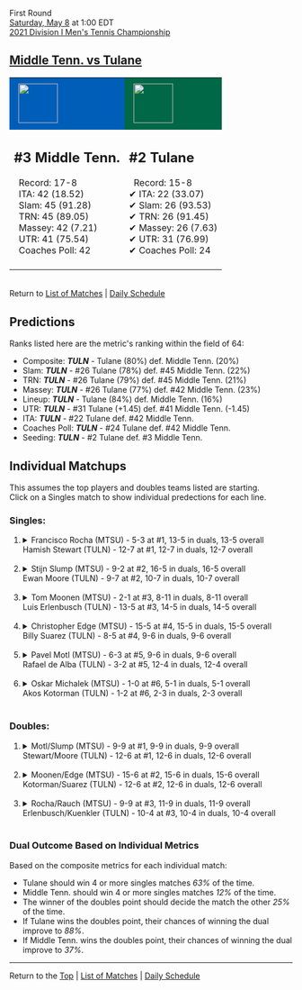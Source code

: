 First Round[](#top)<a name="top"></a>  
[Saturday, May 8](../../schedule/05-08.md) at 1:00 EDT  
[2021 Division I Men's Tennis Championship](../index.md)  
## [Middle Tenn. vs Tulane](https://www.ncaa.com/game/5833399)  

<table><tr style="background-color: #d9d9d9 !important"><td style="background-color: #005EB8 !important"><img src="https://www.ncaa.com/sites/default/files/images/logos/schools/m/middle-tenn.70.png" width="70" height="70" style="padding: 8px;" /></td><td style="background-color: #006747 !important"><img src="https://www.ncaa.com/sites/default/files/images/logos/schools/t/tulane.70.png" width="70" height="70" style="padding: 8px;" /></td></tr><tr>
<td>  

<h2>#3 Middle Tenn.</h2>  
&nbsp; Record: 17-8<br>  
&nbsp; ITA: 42 (18.52)<br>  
&nbsp; Slam: 45 (91.28)<br>  
&nbsp; TRN: 45 (89.05)<br>  
&nbsp; Massey: 42 (7.21)<br>  
&nbsp; UTR: 41 (75.54)<br>  
&nbsp; Coaches Poll: 42<br>  
<br>  

</td>
<td>  

<h2>#2 Tulane</h2>  
&nbsp; Record: 15-8<br>  
&#10004; ITA: 22 (33.07)<br>  
&#10004; Slam: 26 (93.53)<br>  
&#10004; TRN: 26 (91.45)<br>  
&#10004; Massey: 26 (7.63)<br>  
&#10004; UTR: 31 (76.99)<br>  
&#10004; Coaches Poll: 24<br>  
<br>  

</td>
</tr></table>  


<br>Return to [List of Matches](../index.md) &#124; [Daily Schedule](../../schedule/05-08.md)

## Predictions  

Ranks listed here are the metric's ranking within the field of 64:  
- Composite: ***TULN*** - Tulane (80%) def. Middle Tenn. (20%)  
- Slam: ***TULN*** - #26 Tulane (78%) def. #45 Middle Tenn. (22%)  
- TRN: ***TULN*** - #26 Tulane (79%) def. #45 Middle Tenn. (21%)  
- Massey: ***TULN*** - #26 Tulane (77%) def. #42 Middle Tenn. (23%)  
- Lineup: ***TULN*** - Tulane (84%) def. Middle Tenn. (16%)  
- UTR: ***TULN*** - #31 Tulane (+1.45) def. #41 Middle Tenn. (-1.45)  
- ITA: ***TULN*** - #22 Tulane def. #42 Middle Tenn.  
- Coaches Poll: ***TULN*** - #24 Tulane def. #42 Middle Tenn.  
- Seeding: ***TULN*** - #2 Tulane def. #3 Middle Tenn.  

## Individual Matchups  
This assumes the top players and doubles teams listed are starting.  
Click on a Singles match to show individual predections for each line.  

### Singles:  

<ol>
<li><details>
<summary markdown="span">Francisco Rocha (MTSU) - 5-3 at #1, 13-5 in duals, 13-5 overall<br>Hamish Stewart (TULN) - 12-7 at #1, 12-7 in duals, 12-7 overall</summary>
<h4>Predictions</h4><ul>
<li>Composite: <b><i>TULN</i></b> - Stewart (74%) def. Rocha (26%)</li>  
<li>Slam: <b><i>TULN</i></b> - Stewart (72%) def. Rocha (28%)</li>  
<li>TRN: <b><i>TULN</i></b> - Stewart (65%) def. Rocha (35%)</li>  
<li>Massey: <b><i>TULN</i></b> - Stewart (75%) def. Rocha (25%)</li>  
<li>UTR: <b><i>TULN</i></b> - Stewart (85%) def. Rocha (15%)</li>  
<li>ITA: <b><i>TULN</i></b> - Stewart (22.58) def. Rocha (14.55)</li>  
</ul>
</details>&nbsp;</li>
<li><details>
<summary markdown="span">Stijn Slump (MTSU) - 9-2 at #2, 16-5 in duals, 16-5 overall<br>Ewan Moore (TULN) - 9-7 at #2, 10-7 in duals, 10-7 overall</summary>
<h4>Predictions</h4><ul>
<li>Composite: <b><i>TULN</i></b> - Moore (67%) def. Slump (33%)</li>  
<li>Slam: <b><i>TULN</i></b> - Moore (70%) def. Slump (30%)</li>  
<li>TRN: <b><i>TULN</i></b> - Moore (60%) def. Slump (40%)</li>  
<li>Massey: <b><i>TULN</i></b> - Moore (59%) def. Slump (41%)</li>  
<li>UTR: <b><i>TULN</i></b> - Moore (78%) def. Slump (22%)</li>  
<li>ITA: <b><i>MTSU</i></b> - Slump (3.60) def. Moore (3.08)</li>  
</ul>
</details>&nbsp;</li>
<li><details>
<summary markdown="span">Tom Moonen (MTSU) - 2-1 at #3, 8-11 in duals, 8-11 overall<br>Luis Erlenbusch (TULN) - 13-5 at #3, 14-5 in duals, 14-5 overall</summary>
<h4>Predictions</h4><ul>
<li>Composite: <b><i>TULN</i></b> - Erlenbusch (83%) def. Moonen (17%)</li>  
<li>Slam: <b><i>TULN</i></b> - Erlenbusch (74%) def. Moonen (26%)</li>  
<li>TRN: <b><i>TULN</i></b> - Erlenbusch (84%) def. Moonen (16%)</li>  
<li>Massey: <b><i>TULN</i></b> - Erlenbusch (88%) def. Moonen (12%)</li>  
<li>UTR: <b><i>TULN</i></b> - Erlenbusch (86%) def. Moonen (14%)</li>  
<li>ITA: <b><i>TULN</i></b> - Erlenbusch (4.16) def. Moonen (1.88)</li>  
</ul>
</details>&nbsp;</li>
<li><details>
<summary markdown="span">Christopher Edge (MTSU) - 15-5 at #4, 15-5 in duals, 15-5 overall<br>Billy Suarez (TULN) - 8-5 at #4, 9-6 in duals, 9-6 overall</summary>
<h4>Predictions</h4><ul>
<li>Composite: <b><i>TULN</i></b> - Suarez (56%) def. Edge (44%)</li>  
<li>Slam: <b><i>TULN</i></b> - Suarez (54%) def. Edge (46%)</li>  
<li>TRN: <b><i>TULN</i></b> - Suarez (66%) def. Edge (34%)</li>  
<li>Massey: <b><i>TULN</i></b> - Suarez (50%) def. Edge (50%)</li>  
<li>UTR: <b><i>TULN</i></b> - Suarez (56%) def. Edge (44%)</li>  
<li>ITA: <b><i>MTSU</i></b> - Edge (4.29) def. Suarez (2.40)</li>  
</ul>
</details>&nbsp;</li>
<li><details>
<summary markdown="span">Pavel Motl (MTSU) - 6-3 at #5, 9-6 in duals, 9-6 overall<br>Rafael de Alba (TULN) - 3-2 at #5, 12-4 in duals, 12-4 overall</summary>
<h4>Predictions</h4><ul>
<li>Composite: <b><i>TULN</i></b> - Alba (65%) def. Motl (35%)</li>  
<li>Slam: <b><i>TULN</i></b> - Alba (58%) def. Motl (42%)</li>  
<li>TRN: <b><i>TULN</i></b> - Alba (68%) def. Motl (32%)</li>  
<li>Massey: <b><i>TULN</i></b> - Alba (69%) def. Motl (31%)</li>  
<li>UTR: <b><i>TULN</i></b> - Alba (67%) def. Motl (33%)</li>  
<li>ITA: <b><i>TULN</i></b> - Alba (2.39) def. Motl (1.44)</li>  
</ul>
</details>&nbsp;</li>
<li><details>
<summary markdown="span">Oskar Michalek (MTSU) - 1-0 at #6, 5-1 in duals, 5-1 overall<br>Akos Kotorman (TULN) - 1-2 at #6, 2-3 in duals, 2-3 overall</summary>
<h4>Predictions</h4><ul>
<li>Composite: <b><i>MTSU</i></b> - Michalek (63%) def. Kotorman (37%)</li>  
<li>Slam: <b><i>MTSU</i></b> - Michalek (58%) def. Kotorman (42%)</li>  
<li>TRN: <b><i>TULN</i></b> - Kotorman (57%) def. Michalek (43%)</li>  
<li>Massey: <b><i>MTSU</i></b> - Michalek (70%) def. Kotorman (30%)</li>  
<li>UTR: <b><i>MTSU</i></b> - Michalek (82%) def. Kotorman (18%)</li>  
<li>ITA: <b><i>TULN</i></b> - # Kotorman def. Michalek (1.92)</li>  
</ul>
</details>&nbsp;</li>
</ol>

### Doubles:  

<ol>
<li><details>
<summary markdown="span">Motl/Slump (MTSU) - 9-9 at #1, 9-9 in duals, 9-9 overall<br>Stewart/Moore (TULN) - 12-6 at #1, 12-6 in duals, 12-6 overall</summary>
<br>Sorry, we don't have any metrics for this match
</details>&nbsp;</li>
<li><details>
<summary markdown="span">Moonen/Edge (MTSU) - 15-6 at #2, 15-6 in duals, 15-6 overall<br>Kotorman/Suarez (TULN) - 12-6 at #2, 12-6 in duals, 12-6 overall</summary>
<br>Sorry, we don't have any metrics for this match
</details>&nbsp;</li>
<li><details>
<summary markdown="span">Rocha/Rauch (MTSU) - 9-9 at #3, 11-9 in duals, 11-9 overall<br>Erlenbusch/Kuenkler (TULN) - 10-4 at #3, 10-4 in duals, 10-4 overall</summary>
<br>Sorry, we don't have any metrics for this match
</details>&nbsp;</li>
</ol>

### Dual Outcome Based on Individual Metrics  
  
Based on the composite metrics for each individual match:  
- Tulane should win 4 or more singles matches *63%* of the time.  
- Middle Tenn. should win 4 or more singles matches *12%* of the time.  
- The winner of the doubles point should decide the match the other *25%* of the time.  
- If Tulane wins the doubles point, their chances of winning the dual improve to *88%*.  
- If Middle Tenn. wins the doubles point, their chances of winning the dual improve to *37%*.  
  
------

Return to the [Top](#top) &#124; [List of Matches](../index.md) &#124; [Daily Schedule](../../schedule/05-08.md)  
